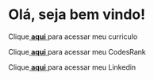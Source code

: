 <h1>Olá, seja bem vindo!</h1>
<p> Clique<a href="https://maicodaniel.github.io/curriculo/" target="_blank"> <strong>aqui</strong> </a> para acessar meu curriculo</p>
<p> Clique<a href="https://profile.codersrank.io/user/maicodaniel/asOthersSee/" target="_blank"> <strong>aqui</strong> </a> para acessar meu CodesRank</p>
<p> Clique<a href="https://www.linkedin.com/in/maico-daniel-b96527150/" target="_blank"> <strong>aqui</strong> </a> para acessar meu Linkedin</p>
